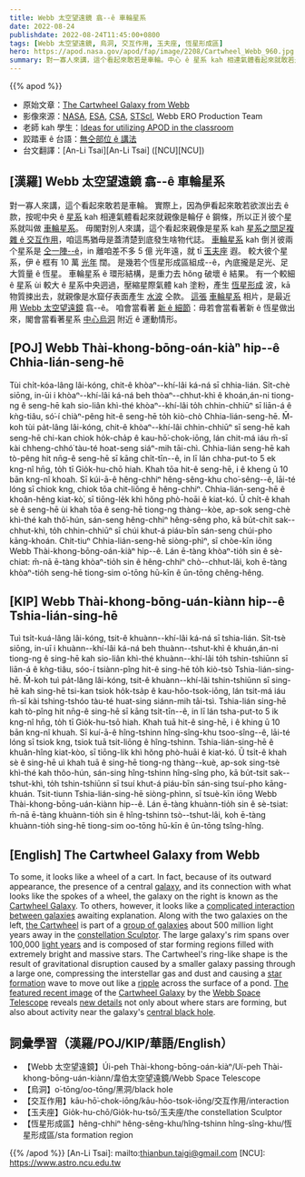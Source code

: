 ```yaml
---
title: Webb 太空望遠鏡 翕--ê 車輪星系
date: 2022-08-24
publishdate: 2022-08-24T11:45:00+0800
tags: [Webb 太空望遠鏡, 烏洞, 交互作用, 玉夫座, 恆星形成區]
hero: https://apod.nasa.gov/apod/fap/image/2208/Cartwheel_Webb_960.jpg
summary: 對一寡人來講，這个看起來敢若是車輪。中心 ê 星系 kah 相連氣體看起來就敢若是輪仔 ê 框，所以正爿彼个星系就叫做車輪星系。
---
```


{{% apod %}}

- 原始文章：[The Cartwheel Galaxy from Webb](https://apod.nasa.gov/apod/ap220824.html)
- 影像來源：[NASA](https://www.nasa.gov/), [ESA](https://www.esa.int/), [CSA](https://www.asc-csa.gc.ca/eng/), [STScI](https://www.stsci.edu/), Webb ERO Production Team
- 老師 kah 學生：[Ideas for utilizing APOD in the classroom](https://apod.nasa.gov/apod/lib/apodclass.html)
- 跤踏車 ê 台語：[無仝部位 ê 講法](https://www.facebook.com/photo/?fbid=10207938763843351&set=a.1305347630164)
- 台文翻譯：[An-Li Tsai][An-Li Tsai] ([NCU][NCU])

## [漢羅] Webb 太空望遠鏡 翕--ê 車輪星系
對一寡人來講，這个看起來敢若是車輪。
實際上，因為伊看起來敢若欲湠出去 ê 款，按呢中央 ê [星系][galaxy] kah 相連氣體看起來就親像是輪仔 ê 鋼條，所以正爿彼个星系就叫做 [車輪星系][Cartwheel Galaxy 1]。
毋閣對別人來講，這个看起來親像是星系 kah [星系之間足複雜 ê 交互作用][complicated interaction between galaxies]，咱這馬猶毋是蓋清楚到底發生啥物代誌。
[車輪星系][the Cartwheel] kah 倒爿彼兩个星系是 [仝一陣--ê][group of galaxies]，in 離咱差不多 5 億 光年遠，就 tī [玉夫座][constellation Sculptor] 遐。
較大彼个星系，伊 ê 框有 10 萬 [光年][light years] 闊。
是幾若个恆星形成區組成--ê，內底攏是足光、足大質量 ê 恆星。
車輪星系 ê 環形結構，是重力去 hŏng 破壞 ê 結果。
有一个較細 ê 星系 ùi 較大 ê 星系中央迵過，壓縮星際氣體 kah 塗粉，產生 [恆星形成][star formation] 波，kā 物質捒出去，就親像是水窟仔表面產生 [水波][ripple] 仝款。
[這張][The featured recent image] [車輪星系][Cartwheel Galaxy 2] 相片，是最近用 [Webb 太空望遠鏡][Webb Space Telescope] 翕--ê。
咱會當看著 [新 ê 細節][new details]：毋若會當看著新 ê 恆星做出來，閣會當看著星系 [中心烏洞][central black hole t] 附近 ê 運動情形。

## [POJ] Webb Thài-khong-bōng-oán-kiàⁿ hip--ê Chhia-lián-seng-hē
Tùi chi̍t-kóa-lâng lâi-kóng, chit-ê khòaⁿ--khí-lâi ká-ná sī chhia-lián.
Si̍t-chè siōng, in-ūi i khòaⁿ--khí-lâi ká-ná beh thòaⁿ--chhut-khì ê khoán,án-ni tiong-ng ê seng-hē kah sio-liân khì-thé khòaⁿ--khí-lâi to̍h chhin-chhiūⁿ sī liān-á ê kǹg-tiâu, só͘-í chiàⁿ-pêng hit-ê seng-hē to̍h kiò-chò Chhia-lián-seng-hē.
M̄-koh tùi pa̍t-lâng lâi-kóng, chit-ê khòaⁿ--khí-lâi chhin-chhiūⁿ sī seng-hē kah seng-hē chi-kan chiok ho̍k-cha̍p ê kau-hō͘-chok-iōng, lán chit-má iáu m̄-sī kài chheng-chhó͘ tàu-té hoat-seng siáⁿ-mih tāi-chì.
Chhia-lián seng-hē kah tò-pêng hit nn̄g-ê seng-hē sī kāng chi̍t-tīn--ê, in lī lán chha-put-to 5 ek kng-nî hn̄g, to̍h tī Gio̍k-hu-chō hiah.
Khah tōa hit-ê seng-hē, i ê kheng ū 10 bān kng-nî khoah.
Sī kúi-ā-ê hêng-chhiⁿ hêng-sêng-khu cho͘-sêng--ê, lāi-té lóng sī chiok kng, chiok tōa chit-liōng ê hêng-chhiⁿ.
Chhia-lián-seng-hē ê khoân-hêng kiat-kò͘, sī tiōng-le̍k khì hŏng phò-hoāi ê kiat-kó.
Ū chi̍t-ê khah sè ê seng-hē ùi khah tōa ê seng-hē tiong-ng thàng--kòe, ap-sok seng-chè khì-thé kah thô͘-hún, sán-seng hêng-chhiⁿ hêng-sêng pho, kā bu̍t-chit sak--chhut-khì, to̍h chhin-chhiūⁿ sī chúi khut-á piáu-bīn sán-seng chúi-pho kāng-khoán.
Chit-tiuⁿ Chhia-lián-seng-hē siòng-phìⁿ, sī chòe-kīn iōng Webb Thài-khong-bōng-oán-kiàⁿ hip--ê.
Lán ē-tàng khòaⁿ-tio̍h sin ê sè-chiat: m̄-nā ē-tàng khòaⁿ-tio̍h sin ê hêng-chhiⁿ chò--chhut-lâi, koh ē-tàng khòaⁿ-tio̍h seng-hē tiong-sim o͘-tōng hū-kīn ê ūn-tōng chêng-hêng.

## [KIP] Webb Thài-khong-bōng-uán-kiànn hip--ê Tshia-lián-sing-hē
Tuì tsi̍t-kuá-lâng lâi-kóng, tsit-ê khuànn--khí-lâi ká-ná sī tshia-lián.
Si̍t-tsè siōng, in-uī i khuànn--khí-lâi ká-ná beh thuànn--tshut-khì ê khuán,án-ni tiong-ng ê sing-hē kah sio-liân khì-thé khuànn--khí-lâi to̍h tshin-tshiūnn sī liān-á ê kǹg-tiâu, sóo-í tsiànn-pîng hit-ê sing-hē to̍h kiò-tsò Tshia-lián-sing-hē.
M̄-koh tuì pa̍t-lâng lâi-kóng, tsit-ê khuànn--khí-lâi tshin-tshiūnn sī sing-hē kah sing-hē tsi-kan tsiok ho̍k-tsa̍p ê kau-hōo-tsok-iōng, lán tsit-má iáu m̄-sī kài tshing-tshóo tàu-té huat-sing siánn-mih tāi-tsì.
Tshia-lián sing-hē kah tò-pîng hit nn̄g-ê sing-hē sī kāng tsi̍t-tīn--ê, in lī lán tsha-put-to 5 ik kng-nî hn̄g, to̍h tī Gio̍k-hu-tsō hiah.
Khah tuā hit-ê sing-hē, i ê khing ū 10 bān kng-nî khuah.
Sī kuí-ā-ê hîng-tshinn hîng-sîng-khu tsoo-sîng--ê, lāi-té lóng sī tsiok kng, tsiok tuā tsit-liōng ê hîng-tshinn.
Tshia-lián-sing-hē ê khuân-hîng kiat-kòo, sī tiōng-li̍k khì hŏng phò-huāi ê kiat-kó.
Ū tsi̍t-ê khah sè ê sing-hē uì khah tuā ê sing-hē tiong-ng thàng--kuè, ap-sok sing-tsè khì-thé kah thôo-hún, sán-sing hîng-tshinn hîng-sîng pho, kā bu̍t-tsit sak--tshut-khì, to̍h tshin-tshiūnn sī tsuí khut-á piáu-bīn sán-sing tsuí-pho kāng-khuán.
Tsit-tiunn Tshia-lián-sing-hē siòng-phìnn, sī tsuè-kīn iōng Webb Thài-khong-bōng-uán-kiànn hip--ê.
Lán ē-tàng khuànn-tio̍h sin ê sè-tsiat: m̄-nā ē-tàng khuànn-tio̍h sin ê hîng-tshinn tsò--tshut-lâi, koh ē-tàng khuànn-tio̍h sing-hē tiong-sim oo-tōng hū-kīn ê ūn-tōng tsîng-hîng.

## [English] The Cartwheel Galaxy from Webb
To some, it looks like a wheel of a cart.
In fact, because of its outward appearance, the presence of a central [galaxy][galaxy], and its connection with what looks like the spokes of a wheel, the galaxy on the right is known as the [Cartwheel Galaxy][Cartwheel Galaxy 1].
To others, however, it looks like a [complicated interaction between galaxies][complicated interaction between galaxies] awaiting explanation.
Along with the two galaxies on the left, [the Cartwheel][the Cartwheel] is part of a [group of galaxies][group of galaxies] about 500 million light years away in the [constellation Sculptor][constellation Sculptor].
The large galaxy's rim spans over 100,000 [light years][light years] and is composed of star forming regions filled with extremely bright and massive stars.
The Cartwheel's ring-like shape is the result of gravitational disruption caused by a smaller galaxy passing through a large one, compressing the interstellar gas and dust and causing a [star formation][star formation] wave to move out like a [ripple][ripple] across the surface of a pond.
[The featured recent image][The featured recent image] of the [Cartwheel Galaxy][Cartwheel Galaxy 2] by the [Webb Space Telescope][Webb Space Telescope] reveals [new details][new details] not only about where stars are forming, but also about activity near the galaxy's [central black hole][central black hole e].

## 詞彙學習（漢羅/POJ/KIP/華語/English）
- 【Webb 太空望遠鏡】Úi-peh Thài-khong-bōng-oán-kiàⁿ/Uí-peh Thài-khong-bōng-uán-kiànn/韋伯太空望遠鏡/Webb Space Telescope
- 【烏洞】o͘-tōng/oo-tōng/黑洞/black hole
- 【交互作用】kāu-hō͘-chok-iōng/kāu-hōo-tsok-iōng/交互作用/interaction
- 【玉夫座】Gio̍k-hu-chō/Gio̍k-hu-tsō/玉夫座/the constellation Sculptor
- 【恆星形成區】hêng-chhiⁿ hêng-sêng-khu/hîng-tshinn hîng-sîng-khu/恆星形成區/sta formation region

{{% /apod %}}
[An-Li Tsai]: mailto:thianbun.taigi@gmail.com
[NCU]: https://www.astro.ncu.edu.tw

[copyright]: https://apod.nasa.gov/apod/fap/lib/about_apod.html#srapply


[galaxy]:https://science.nasa.gov/astrophysics/focus-areas/what-are-galaxies
[Cartwheel Galaxy 1]:https://en.wikipedia.org/wiki/Cartwheel_Galaxy
[complicated interaction between galaxies]:https://apod.nasa.gov/apod/ap130514.html
[the Cartwheel]:https://apod.nasa.gov/apod/ap060118.html
[group of galaxies]:https://apod.nasa.gov/apod/ap070319.html
[constellation Sculptor]:http://hawastsoc.org/deepsky/scl/index.html
[light years]:https://spaceplace.nasa.gov/light-year/en/
[star formation]:https://science.nasa.gov/astrophysics/focus-areas/how-do-stars-form-and-evolve
[ripple]:https://www.youtube.com/watch?v=T9QwiBFN9gI
[The featured recent image]:https://webbtelescope.org/contents/news-releases/2022/news-2022-039
[Cartwheel Galaxy 2]:https://youtu.be/bfAjQX-eapc
[Webb Space Telescope]:https://www.nasa.gov/mission_pages/webb/observatory/index.html
[new details]:https://img.buzzfeed.com/buzzfeed-static/static/2016-05/3/13/enhanced/webdr09/enhanced-30243-1462295029-5.jpg
[central black hole e]:https://apod.nasa.gov/apod/ap210804.html
[central black hole t]:https://apod.tw/daily/20210804/
